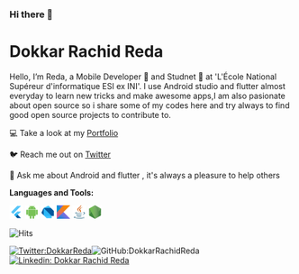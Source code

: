 ### Hi there 👋

<!--
**DokkarRachidReda/DokkarRachidReda** is a ✨ _special_ ✨ repository because its `README.md` (this file) appears on your GitHub profile.

Here are some ideas to get you started:

- 🔭 I’m currently working on ...
- 🌱 I’m currently learning ...
- 👯 I’m looking to collaborate on ...
- 🤔 I’m looking for help with ...
- 💬 Ask me about ...
- 📫 How to reach me: ...
- 😄 Pronouns: ...
- ⚡ Fun fact: ...
-->

# Dokkar Rachid Reda
Hello, I’m Reda, a Mobile Developer :iphone: and Studnet :man: at 'L'École National Supéreur d'informatique ESI ex INI'.
I use Android studio and flutter almost everyday to learn new tricks and make awesome apps,I am also pasionate about open source so i share some of my codes here and try always to find good open source projects to contribute to.

:computer: Take a look at my [Portfolio](https://dokkarrachidreda.github.io/Portfolio/)

:bird: Reach me out on [Twitter](https://twitter.com/DokkarReda)

💬 Ask me about Android and flutter , it's always a pleasure to help others

**Languages and Tools:**  

<code><img height="24" src="https://raw.githubusercontent.com/github/explore/80688e429a7d4ef2fca1e82350fe8e3517d3494d/topics/flutter/flutter.png"></code>
<code><img height="24" src="https://raw.githubusercontent.com/github/explore/80688e429a7d4ef2fca1e82350fe8e3517d3494d/topics/android/android.png"></code>
<code><img height="24" src="https://raw.githubusercontent.com/github/explore/80688e429a7d4ef2fca1e82350fe8e3517d3494d/topics/dart/dart.png"></code>
<code><img height="24" src="https://raw.githubusercontent.com/github/explore/80688e429a7d4ef2fca1e82350fe8e3517d3494d/topics/kotlin/kotlin.png"></code>
<code><img height="24" src="https://raw.githubusercontent.com/github/explore/80688e429a7d4ef2fca1e82350fe8e3517d3494d/topics/java/java.png"></code>
<code><img height="24" src="https://raw.githubusercontent.com/github/explore/80688e429a7d4ef2fca1e82350fe8e3517d3494d/topics/nodejs/nodejs.png"></code>

![Hits](https://hitcounter.pythonanywhere.com/count/tag.svg?url=https%3A%2F%2Fgithub.com%2FDokkarRachidReda%2FDokkarRachidReda)

[![Twitter:DokkarReda](https://img.shields.io/twitter/follow/DokkarReda?color=%23ff00&label=%40DokkarReda&logo=Twitter&logoColor=%2300ff)](https://twitter.com/DokkarReda)![GitHub:DokkarRachidReda](https://img.shields.io/github/followers/DokkarRachidReda?style=social) [![Linkedin: Dokkar Rachid Reda](https://img.shields.io/badge/-DokkarRachidReda-blue?style=flat-square&logo=Linkedin&logoColor=white&link=https://www.linkedin.com/in/DokkarRachidReda/)](https://www.linkedin.com/in/DokkarRachidReda/)

